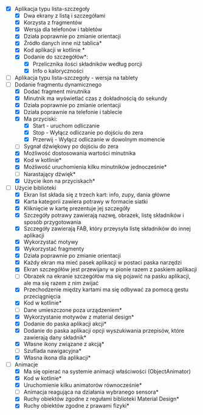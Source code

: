 - [x] Aplikacja typu lista-szczegoły
    - [x] Dwa ekrany z listą i szczegółami
    - [x] Korzysta z fragmentów
    - [x] Wersja dla telefonów i tabletów
    - [x] Działa poprawnie po zmianie orientacji
    - [x] Źródło danych inne niż tablica\*
    - [x] Kod aplikacji w kotlinie \*
    - [x] Dodanie do szczegółów\*:
        - [x] Przelicznika ilości składników według porcji
        - [x] Info o kaloryczności
- [ ] Aplikacja typu lista-szczegoły - wersja na tablety
- [ ] Dodanie fragmentu dynamicznego
    - [x] Dodać fragment minutnika
    - [x] Minutnik ma wyświetlać czas z dokładnością do sekundy
    - [x] Działa poprawnie po zmianie orientacji
    - [x] Działa poprawnie na telefonie i tablecie
    - [x] Ma przyciski:
        - [x] Start - uruchom odliczanie
        - [x] Stop - Wyłącz odliczanie po dojściu do zera
        - [x] Przerwij - Wyłącz odliczanie w dowolnym momencie
    - [ ] Sygnał dźwiękowy po dojściu do zera
    - [x] Możliwość dostosowania wartości minutnika
    - [x] Kod w kotlinie\*
    - [x] Możliwość uruchomienia kilku minutników jednocześnie\*
    - [ ] Narastający dźwięk\*
    - [x] Użycie ikon na przyciskach\*
- [ ] Użycie biblioteki
    - [x] Ekran list składa się z trzech kart: info, zupy, dania główne
    - [x] Karta kategorii zawiera potrawy w formacie siatki
    - [x] Kliknięcie w kartę prezentuje jej szczegóły
    - [x] Szczegóły potrawy zawierają nazwę, obrazek, listę składników i sposób przygotowania
    - [x] Szczegóły zawierają FAB, który przeysyła listę składników do innej aplikacji
    - [x] Wykorzystać motywy
    - [x] Wykorzystać fragmenty
    - [x] Działa poprawnie po zmianie orientacji
    - [x] Każdy ekran ma mieć pasek aplikacji w postaci paska narzędzi
    - [x] Ekran szczegółów jest przewijany w pionie razem z paskiem aplikacji
    - [ ] Obrazek na ekranie szczegółów ma się pojawić na pasku aplikacji, ale ma się razem z nim
      zwijać
    - [x] Przechodzenie między kartami ma się odbywać za pomocą gestu przeciągnięcia
    - [x] Kod w kotlinie\*
    - [ ] Dane umieszczone poza urządzeniem\*
    - [x] Wykorzystanie motywów z material design\*
    - [x] Dodanie do paska aplikacji akcji\*
    - [x] Dodanie do paska aplikacji opcji wyszukiwania przepisów, które zawierają dany składnik\*
    - [x] Własne ikony związane z akcją\*
    - [ ] Szuflada nawigacyjna\*
    - [x] Własna ikona dla aplikacji\*
- [ ] Animacje
    - [x] Ma się opierać na systemie animacji właściwości (ObjectAnimator)
    - [x] Kod w kotlinie\*
    - [x] Uruchomienie kilku animatorów równocześnie\*
    - [ ] Animacja reagująca na działania wybranego sensora\*
    - [x] Ruchy obiektów zgodne z regułami biblioteki Material Design\*
    - [x] Ruchy obiektów zgodne z prawami fizyki\*

